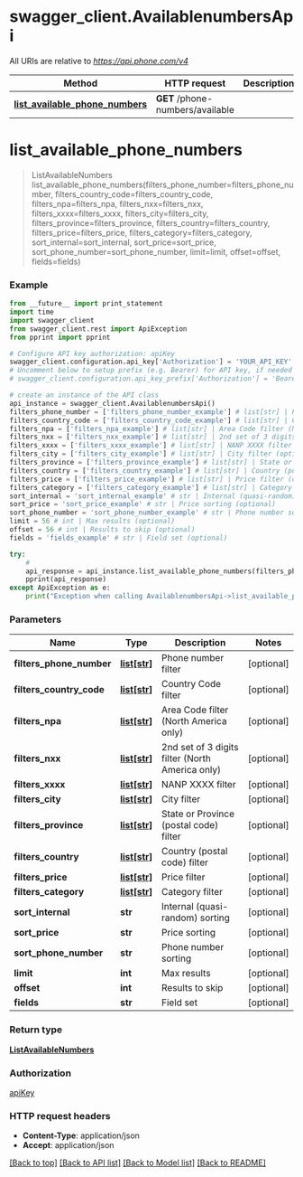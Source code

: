 # swagger_client.AvailablenumbersApi

All URIs are relative to *https://api.phone.com/v4*

Method | HTTP request | Description
------------- | ------------- | -------------
[**list_available_phone_numbers**](AvailablenumbersApi.md#list_available_phone_numbers) | **GET** /phone-numbers/available | 


# **list_available_phone_numbers**
> ListAvailableNumbers list_available_phone_numbers(filters_phone_number=filters_phone_number, filters_country_code=filters_country_code, filters_npa=filters_npa, filters_nxx=filters_nxx, filters_xxxx=filters_xxxx, filters_city=filters_city, filters_province=filters_province, filters_country=filters_country, filters_price=filters_price, filters_category=filters_category, sort_internal=sort_internal, sort_price=sort_price, sort_phone_number=sort_phone_number, limit=limit, offset=offset, fields=fields)





### Example 
```python
from __future__ import print_statement
import time
import swagger_client
from swagger_client.rest import ApiException
from pprint import pprint

# Configure API key authorization: apiKey
swagger_client.configuration.api_key['Authorization'] = 'YOUR_API_KEY'
# Uncomment below to setup prefix (e.g. Bearer) for API key, if needed
# swagger_client.configuration.api_key_prefix['Authorization'] = 'Bearer'

# create an instance of the API class
api_instance = swagger_client.AvailablenumbersApi()
filters_phone_number = ['filters_phone_number_example'] # list[str] | Phone number filter (optional)
filters_country_code = ['filters_country_code_example'] # list[str] | Country Code filter (optional)
filters_npa = ['filters_npa_example'] # list[str] | Area Code filter (North America only) (optional)
filters_nxx = ['filters_nxx_example'] # list[str] | 2nd set of 3 digits filter (North America only) (optional)
filters_xxxx = ['filters_xxxx_example'] # list[str] | NANP XXXX filter (optional)
filters_city = ['filters_city_example'] # list[str] | City filter (optional)
filters_province = ['filters_province_example'] # list[str] | State or Province (postal code) filter (optional)
filters_country = ['filters_country_example'] # list[str] | Country (postal code) filter (optional)
filters_price = ['filters_price_example'] # list[str] | Price filter (optional)
filters_category = ['filters_category_example'] # list[str] | Category filter (optional)
sort_internal = 'sort_internal_example' # str | Internal (quasi-random) sorting (optional)
sort_price = 'sort_price_example' # str | Price sorting (optional)
sort_phone_number = 'sort_phone_number_example' # str | Phone number sorting (optional)
limit = 56 # int | Max results (optional)
offset = 56 # int | Results to skip (optional)
fields = 'fields_example' # str | Field set (optional)

try: 
    # 
    api_response = api_instance.list_available_phone_numbers(filters_phone_number=filters_phone_number, filters_country_code=filters_country_code, filters_npa=filters_npa, filters_nxx=filters_nxx, filters_xxxx=filters_xxxx, filters_city=filters_city, filters_province=filters_province, filters_country=filters_country, filters_price=filters_price, filters_category=filters_category, sort_internal=sort_internal, sort_price=sort_price, sort_phone_number=sort_phone_number, limit=limit, offset=offset, fields=fields)
    pprint(api_response)
except ApiException as e:
    print("Exception when calling AvailablenumbersApi->list_available_phone_numbers: %s\n" % e)
```

### Parameters

Name | Type | Description  | Notes
------------- | ------------- | ------------- | -------------
 **filters_phone_number** | [**list[str]**](str.md)| Phone number filter | [optional] 
 **filters_country_code** | [**list[str]**](str.md)| Country Code filter | [optional] 
 **filters_npa** | [**list[str]**](str.md)| Area Code filter (North America only) | [optional] 
 **filters_nxx** | [**list[str]**](str.md)| 2nd set of 3 digits filter (North America only) | [optional] 
 **filters_xxxx** | [**list[str]**](str.md)| NANP XXXX filter | [optional] 
 **filters_city** | [**list[str]**](str.md)| City filter | [optional] 
 **filters_province** | [**list[str]**](str.md)| State or Province (postal code) filter | [optional] 
 **filters_country** | [**list[str]**](str.md)| Country (postal code) filter | [optional] 
 **filters_price** | [**list[str]**](str.md)| Price filter | [optional] 
 **filters_category** | [**list[str]**](str.md)| Category filter | [optional] 
 **sort_internal** | **str**| Internal (quasi-random) sorting | [optional] 
 **sort_price** | **str**| Price sorting | [optional] 
 **sort_phone_number** | **str**| Phone number sorting | [optional] 
 **limit** | **int**| Max results | [optional] 
 **offset** | **int**| Results to skip | [optional] 
 **fields** | **str**| Field set | [optional] 

### Return type

[**ListAvailableNumbers**](ListAvailableNumbers.md)

### Authorization

[apiKey](../README.md#apiKey)

### HTTP request headers

 - **Content-Type**: application/json
 - **Accept**: application/json

[[Back to top]](#) [[Back to API list]](../README.md#documentation-for-api-endpoints) [[Back to Model list]](../README.md#documentation-for-models) [[Back to README]](../README.md)

